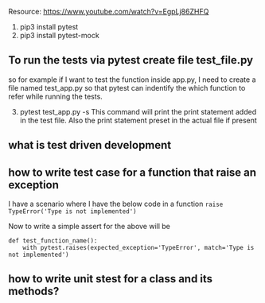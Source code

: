 Resource: https://www.youtube.com/watch?v=EgpLj86ZHFQ


1. pip3 install pytest
2. pip3 install pytest-mock


## To run the tests via pytest create file test_file.py
so for example if I want to test the function inside app.py, I need to create a file named test_app.py so that 
pytest can indentify the which function to refer while running the tests.

3.  pytest test_app.py -s 
   This command will print the print statement added in the test file. Also the print statement preset in the actual file if present

## what is test driven development

## how to write test case for a function that raise an exception
I have a scenario where I have the below code in a function
`raise TypeError('Type is not implemented')`

Now to write a simple assert for the above will be
```angular2html
def test_function_name():
    with pytest.raises(expected_exception='TypeError', match='Type is not implemented')
```

## how to write unit stest for a  class and its methods?

